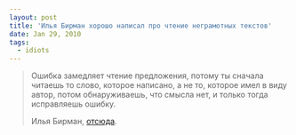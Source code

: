 ```yaml
---
layout: post
title: 'Илья Бирман хорошо написал про чтение неграмотных текстов'
date: Jan 29, 2010
tags:
  - idiots
---
```


> Ошибка замедляет чтение предложения, потому ты сначала читаешь то слово, которое написано, а не то, которое имел в виду автор, потом обнаруживаешь, что смысла нет, и только тогда исправляешь ошибку.
>
> Илья Бирман, [отсюда](http://ilyabirman.ru/meanwhile/2010/01/29/1/).

